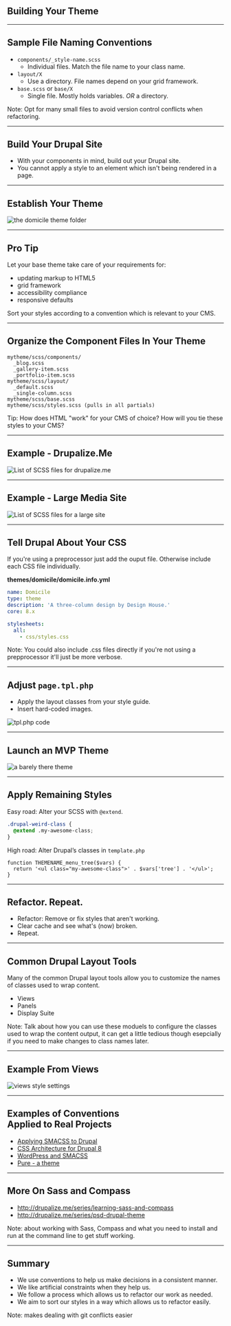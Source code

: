 ## Building Your Theme

----------
## Sample File Naming Conventions

- ``components/_style-name.scss``
  - Individual files. Match the file name to your class name.
- ``layout/X``
  - Use a directory. File names depend on your grid framework.
- ``base.scss`` or ``base/X``
  - Single file. Mostly holds variables. *OR* a directory.

Note: Opt for many small files to avoid version control conflicts when refactoring.

---------------------------------------
## Build Your Drupal Site

- With your components in mind, build out your Drupal site.
- You cannot apply a style to an element which isn't being rendered in a page.

---------------------------------------
## Establish Your Theme 

![the domicile theme folder](assets/domicile-d8-theme-folder.jpg)

---------------------------------------
## Pro Tip

Let your base theme take care of your requirements for:

- updating markup to HTML5
- grid framework
- accessibility compliance
- responsive defaults

Sort your styles according to a convention which is relevant to your CMS.

---------------------------------------
## Organize the Component Files In Your Theme

````
mytheme/scss/components/
  _blog.scss
  _gallery-item.scss
  _portfolio-item.scss
mytheme/scss/layout/
  _default.scss
  _single-column.scss
mytheme/scss/base.scss
mytheme/scss/styles.scss (pulls in all partials)
````

Tip: How does HTML "work" for your CMS of choice? How will you tie these styles to your CMS?

---------------------------------------
## Example - Drupalize.Me

![List of SCSS files for drupalize.me](assets/scss-file-list-dme.jpg)

---------------------------------------
## Example - Large Media Site

![List of SCSS files for a large site](assets/scss-file-list-media.png)

---------------------------------------
## Tell Drupal About Your CSS

If you're using a preprocessor just add the ouput file. Otherwise include each CSS file individually.

**themes/domicile/domicile.info.yml**

````yaml
name: Domicile
type: theme
description: 'A three-column design by Design House.'
core: 8.x

stylesheets:
  all:
    - css/styles.css
````

Note: You could also include .css files directly if you're not using a prepprocessor it'll just be more verbose.

---------------------------------------
## Adjust ``page.tpl.php``

- Apply the layout classes from your style guide.
- Insert hard-coded images.

![tpl.php code](assets/page-tpl-php.png)

---------------------------------------
## Launch an MVP Theme

![a barely there theme](assets/domicile-mvt.png)

---------------------------------------
## Apply Remaining Styles

Easy road: Alter your SCSS with ``@extend``.

````css
.drupal-weird-class {
  @extend .my-awesome-class;
}
````
High road: Alter Drupal’s classes in ``template.php``

````
function THEMENAME_menu_tree($vars) {
  return '<ul class="my-awesome-class">' . $vars['tree'] . '</ul>';
}
````

---------------------------------------
## Refactor. Repeat.

- Refactor: Remove or fix styles that aren't working.
- Clear cache and see what's (now) broken.
- Repeat.

---------------------------------------
## Common Drupal Layout Tools

Many of the common Drupal layout tools allow you to customize the names of classes used to wrap content.

- Views
- Panels
- Display Suite

Note: Talk about how you can use these moduels to configure the classes used to wrap the content output, it can get a little tedious though esepcially if you need to make changes to class names later.

----------
## Example From Views

![views style settings](assets/views-style-settings.jpg)

----------
## Examples of Conventions<br />Applied to Real Projects

- [Applying SMACSS to Drupal](http://atendesigngroup.com/blog/applying-smacss-drupal)
- [CSS Architecture for Drupal 8](https://drupal.org/node/1887918)
- [WordPress and SMACSS](http://peterwilson.cc/specificity-smacss-and-wordpress/)
- [Pure - a theme](http://purecss.io/)

-----------
## More On Sass and Compass

- http://drupalize.me/series/learning-sass-and-compass
- http://drupalize.me/series/psd-drupal-theme


Note: about working with Sass, Compass and what you need to install and run at the command line to get stuff working.

-----------
## Summary

- We use conventions to help us make decisions in a consistent manner.
- We like artificial constraints when they help us.
- We follow a process which allows us to refactor our work as needed.
- We aim to sort our styles in a way which allows us to refactor easily.

Note: makes dealing with git conflicts easier
